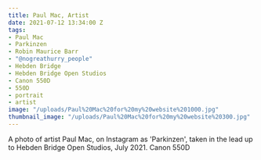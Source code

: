 ```yaml
---
title: Paul Mac, Artist
date: 2021-07-12 13:34:00 Z
tags:
- Paul Mac
- Parkinzen
- Robin Maurice Barr
- "@nogreathurry_people"
- Hebden Bridge
- Hebden Bridge Open Studios
- Canon 550D
- 550D
- portrait
- artist
image: "/uploads/Paul%20Mac%20for%20my%20website%201000.jpg"
thumbnail_image: "/uploads/Paul%20Mac%20for%20my%20website%20300.jpg"
---
```


A photo of artist Paul Mac, on Instagram as 'Parkinzen', taken in the lead up to Hebden Bridge Open Studios, July 2021. Canon 550D